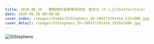 ```yaml
---
title: 2020.06.16 - 都柏林的圣斯蒂芬绿地，爱尔兰 (© L_E/Shutterstock)
date: 2020.06.16 00:00:00
cover_index: /images/thumbs/StStephens_ZH-CN9373191410_533x300.jpg
cover_detail: /images/StStephens_ZH-CN9373191410_1920x1080.jpg
---
```


![StStephens](/images/StStephens_ZH-CN9373191410_1920x1080.jpg)
